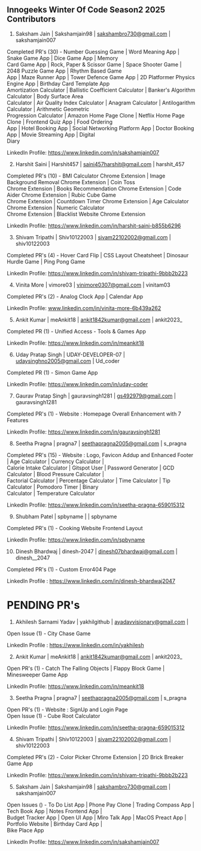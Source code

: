 ## Innogeeks Winter Of Code Season2 2025 Contributors

1. Saksham Jain | Sakshamjain98 | sakshambro730@gmail.com | sakshamjain007 <br>

Completed PR's (30) - Number Guessing Game | Word Meaning App | Snake Game App | Dice Game App | Memory <br>
Card Game App | Rock, Paper & Scissor Game | Space Shooter Game | 2048 Puzzle Game App | Rhythm Based Game <br> 
App | Maze Runner App | Tower Defence Game App | 2D Platformer Physics Engine App | Birthday Card Template App <br>
Amortization Calculator | Ballistic Coefficient Calculator | Banker's Algorithm Calculator | Body Surface Area <br>
Calculator | Air Quality Index Calculator | Anagram Calculator | Antilogarithm Calculator | Arithmetic Geometric <br>
Progression Calculator | Amazon Home Page Clone | Netflix Home Page Clone | Frontend Quiz App | Food Ordering <br> 
App | Hotel Booking App | Social Networking Platform App | Doctor Booking App | Movie Streaming App | Digital <br>
Diary  <br>

LinkedIn Profile: https://www.linkedin.com/in/sakshamjain007 <br>

2. Harshit Saini | Harshit457 | saini457harshit@gmail.com | harshit_457 <br>

Completed PR's (10) - BMI Calculator Chrome Extension | Image Background Removal Chrome Extension  | Coin Toss <br>
Chrome  Extension | Books Recommendation Chrome Extension | Code Aider Chrome Extension | Rubic Cube Game <br>
Chrome Extension | Countdown Timer Chrome Extension | Age Calculator Chrome Extension | Numeric Calculator <br> 
Chrome Extension | Blacklist Website Chrome Extension <br>

LinkedIn Profile: https://www.linkedin.com/in/harshit-saini-b855b6296 <br>

3. Shivam Tripathi | Shiv10122003 | sivam22102002@gmail.com | shiv10122003 <br>

Completed PR's (4) - Hover Card Flip | CSS Layout Cheatsheet | Dinosaur Hurdle Game | Ping Pong Game <br>

LinkedIn Profile: https://www.linkedin.com/in/shivam-tripathi-9bbb2b223 <br>

4. Vinita More | vimore03 | vinimore0307@gmail.com | vinitam03 <br>
   
Completed PR's (2) - Analog Clock App | Calendar App <br>

LinkedIn Profile: www.linkedin.com/in/vinita-more-6b439a262  <br>

5. Ankit Kumar | meAnkit18 | ankit1842kumar@gmail.com | ankit2023_  <br>

Completed PR (1) - Unified Access - Tools & Games App  <br>

LinkedIn Profile: https://www.linkedin.com/in/meankit18  <br>

6. Uday Pratap Singh | UDAY-DEVELOPER-07 | udaysinghno2005@gmail.com | Ud_coder  <br>
    
Completed PR (1) - Simon Game App <br>

LinkedIn Profile: https://www.linkedin.com/in/uday-coder <br>

7. Gaurav Pratap Singh | gauravsingh1281 | gs492979@gmail.com | gauravsingh1281 <br>

Completed PR's (1) - Website : Homepage Overall Enhancement with 7 Features

LinkedIn Profile: https://www.linkedin.com/in/gauravsingh1281

8. Seetha Pragna | pragna7 | seethapragna2005@gmail.com | s_pragna  <br>

Completed PR's (15) - Website : Logo, Favicon Addup and Enhanced Footer | Age Calculator | Currency Calculator | <br>
Calorie Intake Calculator | Gitspot User | Password Generator | GCD Calculator | Blood Pressure Calculator | <br> 
Factorial Calculator | Percentage Calculator | Time Calculator | Tip Calculator | Pomodoro Timer | Binary <br> 
Calculator | Temperature Calculator <br>

LinkedIn Profile: https://www.linkedin.com/in/seetha-pragna-659015312  <br>

9. Shubham Patel | spbyname | | spbyname  <br>

Completed PR's (1) - Cooking Website Frontend Layout <br>

LinkedIn Profile: https://www.linkedin.com/in/spbyname

10. Dinesh Bhardwaj | dinesh-2047 | dinesh07bhardwaj@gmail.com | dinesh__2047 <br>

Completed PR's (1) - Custom Error404 Page <br>

LinkedIn Profile : https://www.linkedin.com/in/dinesh-bhardwaj2047  <br>


# PENDING PR's

1. Akhilesh Sarnami Yadav | yakhilgithub | ayadavvisionary@gmail.com |   <br>

Open Issue (1) - City Chase Game  <br> 

LinkedIn Profile : https://www.linkedin.com/in/yakhilesh  <br>

2. Ankit Kumar | meAnkit18 | ankit1842kumar@gmail.com | ankit2023_  <br>

Open PR's (1) - Catch The Falling Objects | Flappy Block Game | Minesweeper Game App  <br>

LinkedIn Profile: https://www.linkedin.com/in/meankit18  <br>

3. Seetha Pragna | pragna7 | seethapragna2005@gmail.com | s_pragna  <br>

Open PR's (1) - Website : SignUp and Login Page <br>
Open Issue (1) - Cube Root Calculator <br>

LinkedIn Profile: https://www.linkedin.com/in/seetha-pragna-659015312  <br>

4. Shivam Tripathi | Shiv10122003 | sivam22102002@gmail.com | shiv10122003 <br>

Completed PR's (2) - Color Picker Chrome Extension | 2D Brick Breaker Game App  <br>

LinkedIn Profile: https://www.linkedin.com/in/shivam-tripathi-9bbb2b223 <br>

5. Saksham Jain | Sakshamjain98 | sakshambro730@gmail.com | sakshamjain007 <br>

Open Issues () - To Do List App | Phone Pay Clone | Trading Compass App | Tech Book App | Notes Frontend App | <br>
Budget Tracker App | Open UI App | Miro Talk App | MacOS Preact App | Portfolio Website | Birthday Card App | <br>
Bike Place App   <br>

LinkedIn Profile: https://www.linkedin.com/in/sakshamjain007 <br>
